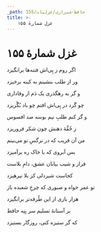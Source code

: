 ```yaml
---
_path: حافظ-شیرازی/غزلیات/155
title: >-
    غزل شمارهٔ ۱۵۵
---
```

# غزل شمارهٔ ۱۵۵

<div class="b" id="bn1"><div class="m1"><p>اگر روم ز پِی‌اش فتنه‌ها برانگیزد</p></div>
<div class="m2"><p>ور از طلب بنشینم به کینه برخیزد</p></div></div>
<div class="b" id="bn2"><div class="m1"><p>و گر به رهگذری یک دَم از وفاداری</p></div>
<div class="m2"><p>چو گَرد در پِی‌اش افتم چو باد بُگْریزد</p></div></div>
<div class="b" id="bn3"><div class="m1"><p>و گر کنم طلبِ نیم بوسه صد افسوس</p></div>
<div class="m2"><p>ز حُقِّهٔ دهنش چون شکر فروریزد</p></div></div>
<div class="b" id="bn4"><div class="m1"><p>من آن فریب که در نرگسِ تو می‌بینم</p></div>
<div class="m2"><p>بس آبروی که با خاک ره برآمیزد</p></div></div>
<div class="b" id="bn5"><div class="m1"><p>فراز و شیب بیابان عشق، دامِ بلاست</p></div>
<div class="m2"><p>کجاست شیردلی کز بلا نپرهیزد</p></div></div>
<div class="b" id="bn6"><div class="m1"><p>تو عمر خواه و صبوری که چرخِ شعبده باز</p></div>
<div class="m2"><p>هزار بازی از این طُرفه‌تر برانگیزد</p></div></div>
<div class="b" id="bn7"><div class="m1"><p>بر آستانهٔ تسلیم سر بِنِه حافظ</p></div>
<div class="m2"><p>که گر ستیزه کنی، روزگار بستیزد</p></div></div>
